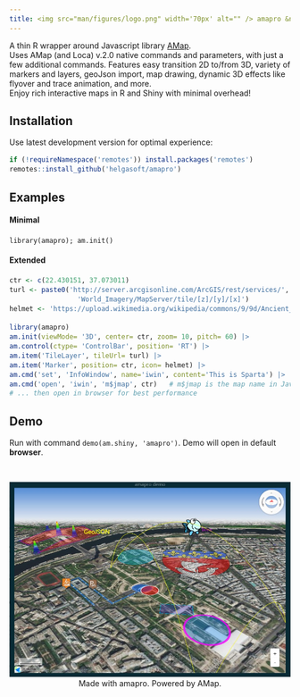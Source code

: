 ```yaml
---
title: <img src="man/figures/logo.png" width='70px' alt="" /> amapro &nbsp; &nbsp; &nbsp; &nbsp; [![size](https://img.shields.io/github/languages/code-size/helgasoft/amapro)](https://github.com/helgasoft/amapro/releases/)
---
```

<!-- badges: start -->
<!--
[![R-CMD-check](https://github.com/helgasoft/amapro/workflows/R-CMD-check/badge.svg)](https://github.com/helgasoft/amapro/actions)
[![Coveralls test coverage](https://coveralls.io/repos/github/helgasoft/amapro/badge.svg)](https://coveralls.io/r/helgasoft/echarty?branch=main)
[![website](https://img.shields.io/badge/Website-Visit-blue)](https://helgasoft.github.io/amapro)
-->
<!-- badges: end -->
<!--
<a href='https://helgasoft.github.io/amapro'><img src="inst/figures/amapro.gallery.png" alt="amapro.gallery" /></a>
-->
A thin R wrapper around Javascript library
[AMap](https://lbs.amap.com/demo/list/jsapi-v2).<br> Uses AMap (and Loca) v.2.0 native commands and parameters, with 
just a few additional commands. Features easy transition 2D to/from 3D, variety of markers and layers, geoJson import, map drawing, dynamic 3D effects like flyover and trace animation, and more. <br/>
Enjoy rich interactive maps in R and Shiny with minimal overhead!


## Installation
<!--
[![Github version](https://img.shields.io/github/v/release/helgasoft/amapro?label=github)](https://github.com/helgasoft/amapro/releases) -->
Use latest development version for optimal experience:

``` r
if (!requireNamespace('remotes')) install.packages('remotes')
remotes::install_github('helgasoft/amapro')
```
<!--
[![CRAN
status](https://www.r-pkg.org/badges/version/amapro)](https://cran.r-project.org/package=amapro) 
From [CRAN](https://CRAN.R-project.org):

``` r
install.packages('amapro')
```
-->

## Examples

#### Minimal
``` library(amapro); am.init() ```

#### Extended
``` r
ctr <- c(22.430151, 37.073011)
turl <- paste0('http://server.arcgisonline.com/ArcGIS/rest/services/',
                 'World_Imagery/MapServer/tile/[z]/[y]/[x]')
helmet <- 'https://upload.wikimedia.org/wikipedia/commons/9/9d/Ancient_Greek_helmet.png'

library(amapro)
am.init(viewMode= '3D', center= ctr, zoom= 10, pitch= 60) |>
am.control(ctype= 'ControlBar', position= 'RT') |>
am.item('TileLayer', tileUrl= turl) |>
am.item('Marker', position= ctr, icon= helmet) |>
am.cmd('set', 'InfoWindow', name='iwin', content='This is Sparta') |>
am.cmd('open', 'iwin', 'm$jmap', ctr)   # m$jmap is the map name in JavaScript
# ... then open in browser for best performance

```
<!--
## Get started

The [**WEBSITE**](https://helgasoft.github.io/amapro) has a gallery with code and tutorials.  
<br /> The package has plenty of [**code
examples**](https://github.com/helgasoft/amapro/blob/main/R/examples.R)
included. Type
**?ec.examples** in the RStudio Console, then copy/paste any code from Help to
see the result.  

Now you can start building beautiful maps with R and Shiny!
-->
## Demo

Run with command ``` demo(am.shiny, 'amapro') ```. Demo will open in default **browser**.

<br />
<p align="center">
<!--<a href='https://helgasoft.github.io/amapro/gallery.html' target='_blank'>-->
<img src="man/figures/demo1.jpg" alt="demo"/>
<br />Made with amapro. Powered by AMap.
</p>
